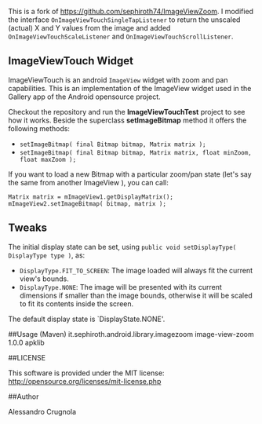 
This is a fork of https://github.com/sephiroth74/ImageViewZoom. I modified the interface `OnImageViewTouchSingleTapListener` to return the unscaled (actual) X and Y values from the image and added `OnImageViewTouchScaleListener` and `OnImageViewTouchScrollListener`.


ImageViewTouch Widget
----


ImageViewTouch is an android `ImageView` widget with zoom and pan capabilities.
This is an implementation of the ImageView widget used in the Gallery app of the Android opensource project.

Checkout the repository and run the **ImageViewTouchTest** project to see how it works.
Beside the superclass **setImageBitmap** method it offers the following methods:

* `setImageBitmap( final Bitmap bitmap, Matrix matrix );`
* `setImageBitmap( final Bitmap bitmap, Matrix matrix, float minZoom, float maxZoom );`


If you want to load a new Bitmap with a particular zoom/pan state (let's say the same from another ImageView ), you can call:

	Matrix matrix = mImageView1.getDisplayMatrix();
	mImageView2.setImageBitmap( bitmap, matrix );


## Tweaks

The initial display state can be set, using `public void setDisplayType( DisplayType type )`, as:

* `DisplayType.FIT_TO_SCREEN`: The image loaded will always fit the current view's bounds.
* `DisplayType.NONE`: The image will be presented with its current dimensions if smaller than the image bounds, otherwise it will be scaled to fit its contents inside the screen.

The default display state is `DisplayState.NONE'.


##Usage (Maven)
    <dependency>
        <groupId>it.sephiroth.android.library.imagezoom</groupId>
        <artifactId>image-view-zoom</artifactId>
        <version>1.0.0</version>
        <type>apklib</type>
    </dependency>


##LICENSE

This software is provided under the MIT license:<br />
http://opensource.org/licenses/mit-license.php


##Author

Alessandro Crugnola
